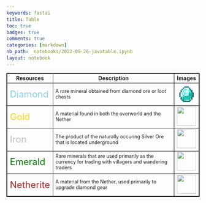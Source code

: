 ```yaml
---
keywords: fastai
title: Table
toc: true
badges: true
comments: true
categories: [markdown]
nb_path: _notebooks/2022-09-26-javatable.ipynb
layout: notebook
---
```


<!--
#################################################
### THIS FILE WAS AUTOGENERATED! DO NOT EDIT! ###
#################################################
# file to edit: _notebooks/2022-09-26-javatable.ipynb
-->

<div class="container" id="notebook-container">
        
<div class="cell border-box-sizing text_cell rendered"><div class="inner_cell">
<div class="text_cell_render border-box-sizing rendered_html">
<p><!--DOCTYPE html --></p>
<html>
    <head>
        <style>
            table ,tr,td,th {  
                border: 1px solid #000;
            }
        </style>    
    </head>
    <body>
        <table>
<!--            <thead> -->
            <tr>
                <th>Resources</th>
                <th>Description</th>
                <th>Images</th>
            </tr>
 <!--           </thead> -->
            <tr>
                <td style = "color:skyblue;"><font size= "5">Diamond
                <td style="font-size: 90%;">A rare mineral obtained from diamond ore or loot chests</td>
                <td><img src="dia1.png" width = 50 height = 50></td>
            </tr>
            <tr>
                <td style = "color:gold;"><font size= "5">Gold
                <td style="font-size: 90%;">A material found in both the overworld and the Nether</td>
                <td style="width:5%;text-align:center;"><img src="gold1.png" width = 50 height = 50></td>
            </tr>
            <tr>
                <td style = "color:silver;"><font size= "5">Iron
                <td style = "font-size: 90%;">The product of the naturally occuring Silver Ore that is located underground</td>
                <td style="width:5%;text-align:center;"><img src="download6.png" width = 50 height = 50></td>
            </tr>
            <tr>
                <td style = "color:green;"><font size= "5">Emerald
                <td style = "font-size: 90%;">Rare minerals that are used primarily as the currency for trading with villagers and wandering traders</td>
                <td style="width:5%;text-align:center;"><img src="download5.png" width = 50 height = 50></td>
            </tr>
            <tr>
                <td style = "color:brown"><font size= "5">Netherite
                <td style = "font-size: 90%;">A material from the Nether, used primarily to upgrade diamond gear</td>
                <td style="width:5%;text-align:center;"><img src="ne2.png" width = 50 height = 50></td>
            </tr>
        </table>
    </body>
</html>
</div>
</div>
</div>
</div>
 

